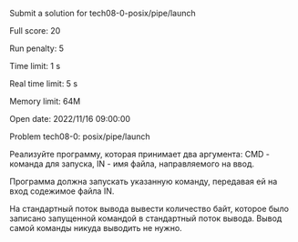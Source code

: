 Submit a solution for tech08-0-posix/pipe/launch

Full score:	20

Run penalty:	5

Time limit:	1 s

Real time limit:	5 s

Memory limit:	64M

Open date:	2022/11/16 09:00:00

Problem tech08-0: posix/pipe/launch

Реализуйте программу, которая принимает два аргумента: CMD - команда для запуска, IN - имя файла, направляемого на ввод.

Программа должна запускать указанную команду, передавая ей на вход содежимое файла IN.

На стандартный поток вывода вывести количество байт, которое было записано запущенной командой в стандартный поток вывода. Вывод самой команды никуда выводить не нужно.


